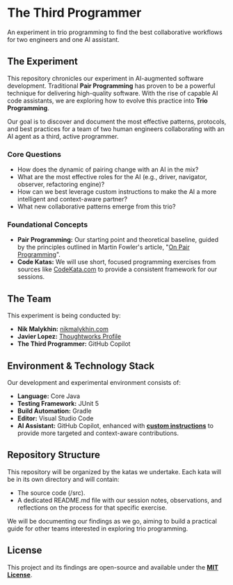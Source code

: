 # **The Third Programmer**

An experiment in trio programming to find the best collaborative workflows for two engineers and one AI assistant.

## **The Experiment**

This repository chronicles our experiment in AI-augmented software development. Traditional **Pair Programming** has proven to be a powerful technique for delivering high-quality software. With the rise of capable AI code assistants, we are exploring how to evolve this practice into **Trio Programming**.

Our goal is to discover and document the most effective patterns, protocols, and best practices for a team of two human engineers collaborating with an AI agent as a third, active programmer.

### **Core Questions**

* How does the dynamic of pairing change with an AI in the mix?  
* What are the most effective roles for the AI (e.g., driver, navigator, observer, refactoring engine)?  
* How can we best leverage custom instructions to make the AI a more intelligent and context-aware partner?  
* What new collaborative patterns emerge from this trio?

### **Foundational Concepts**

* **Pair Programming:** Our starting point and theoretical baseline, guided by the principles outlined in Martin Fowler's article, "[On Pair Programming](https://martinfowler.com/articles/on-pair-programming.html)".  
* **Code Katas:** We will use short, focused programming exercises from sources like [CodeKata.com](http://codekata.com/) to provide a consistent framework for our sessions.

## **The Team**

This experiment is being conducted by:

* **Nik Malykhin:** [nikmalykhin.com](https://www.nikmalykhin.com/about)  
* **Javier Lopez:** [Thoughtworks Profile](https://www.thoughtworks.com/en-es/profiles/j/javier-lopez-fernandez)  
* **The Third Programmer:** GitHub Copilot

## **Environment & Technology Stack**

Our development and experimental environment consists of:

* **Language:** Core Java  
* **Testing Framework:** JUnit 5  
* **Build Automation:** Gradle  
* **Editor:** Visual Studio Code  
* **AI Assistant:** GitHub Copilot, enhanced with [**custom instructions**](https://www.nikmalykhin.com/p/can-we-make-ai-code-assistants-smarter) to provide more targeted and context-aware contributions.

## **Repository Structure**

This repository will be organized by the katas we undertake. Each kata will be in its own directory and will contain:

* The source code (/src).  
* A dedicated README.md file with our session notes, observations, and reflections on the process for that specific exercise.

We will be documenting our findings as we go, aiming to build a practical guide for other teams interested in exploring trio programming.

## **License**

This project and its findings are open-source and available under the [**MIT License**](https://www.google.com/search?q=LICENSE).